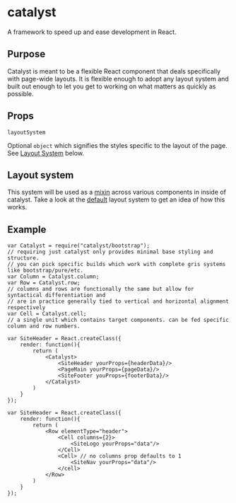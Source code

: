 catalyst
========

A framework to speed up and ease development in React.

## Purpose
Catalyst is meant to be a flexible React component that deals specifically with page-wide layouts. It is flexible enough to adopt any layout system and built out enough to let you get to working on what matters as quickly as possible.

## Props
```
layoutSystem
```
Optional `object` which signifies the styles specific to the layout of the page. See [Layout System](#layout-system) below.

## Layout system
This system will be used as a [mixin](http://facebook.github.io/react/docs/reusable-components.html#mixins) across various components in inside of catalyst. Take a look at the [default](#link-to-default) layout system to get an idea of how this works.

## Example
```
var Catalyst = require("catalyst/bootstrap");
// requiring just catalyst only provides minimal base styling and structure.
// you can pick specific builds which work with complete gris systems like bootstrap/pure/etc.
var Column = Catalyst.column;
var Row = Catalyst.row;
// columns and rows are functionally the same but allow for syntactical differentiation and
// are in practice generally tied to vertical and horizontal alignment respectively
var Cell = Catalyst.cell;
// a single unit which contains target components. can be fed specific column and row numbers.

var SiteHeader = React.createClass({
	render: function(){
		return (
			<Catalyst>
				<SiteHeader yourProps={headerData}/>
				<PageMain yourProps={pageData}/>
				<SiteFooter youProps={footerData}/>
			</Catalyst>
		)
	}
});

var SiteHeader = React.createClass({
	render: function(){
		return (
			<Row elementType="header">
				<Cell columns={2}>
					<SiteLogo yourProps="data"/>
				</Cell>
				<Cell> // no columns prop defaults to 1
					<SiteNav yourProps="data"/>
				</cell>
			</Row>
		)
	}
});

```